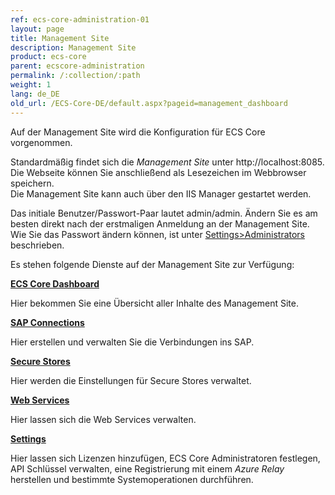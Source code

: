 ```yaml
---
ref: ecs-core-administration-01
layout: page
title: Management Site
description: Management Site
product: ecs-core
parent: ecscore-administration
permalink: /:collection/:path
weight: 1
lang: de_DE
old_url: /ECS-Core-DE/default.aspx?pageid=management_dashboard
---
```


Auf der Management Site wird die Konfiguration für ECS Core vorgenommen. 

Standardmäßig findet sich die *Management Site* unter http://localhost:8085. <br>
Die Webseite können Sie anschließend als Lesezeichen im Webbrowser speichern.<br>
Die Management Site kann auch über den IIS Manager gestartet werden. 

Das initiale Benutzer/Passwort-Paar lautet admin/admin. Ändern Sie es am besten direkt nach der erstmaligen Anmeldung an der Management Site. Wie Sie das Passwort ändern können, ist unter [Settings>Administrators](./settings/administrators) beschrieben. 

Es stehen folgende Dienste auf der Management Site zur Verfügung:

**[ECS Core Dashboard](./ecscore-dashboard)**

Hier bekommen Sie eine Übersicht aller Inhalte des Management Site. 

**[SAP Connections](./sapconnections)**

Hier erstellen und verwalten Sie die Verbindungen ins SAP.

**[Secure Stores](./ecscore-secure-store)**

Hier werden die Einstellungen für Secure Stores verwaltet.

**[Web Services](./webservices)**

Hier lassen sich die Web Services verwalten.

**[Settings](./settings)**

Hier lassen sich Lizenzen hinzufügen, ECS Core Administratoren festlegen, API Schlüssel verwalten, eine Registrierung mit einem *Azure Relay* herstellen und bestimmte Systemoperationen durchführen.

